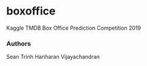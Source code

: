 # boxoffice
Kaggle TMDB Box Office Prediction Competition 2019

### Authors

Sean Trinh
Hariharan Vijayachandran
